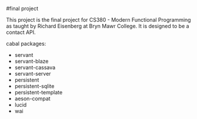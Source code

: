 #final project

This project is the final project for CS380 - Modern Functional Programming as taught by Richard Eisenberg at Bryn Mawr College. It is designed to be a contact API. 

cabal packages:
  * servant
  * servant-blaze
  * servant-cassava
  * servant-server
  * persistent
  * persistent-sqlite
  * persistent-template
  * aeson-compat
  * lucid
  * wai